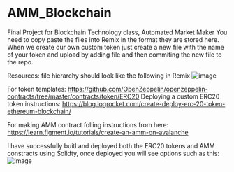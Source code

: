 # AMM_Blockchain
Final Project for Blockchain Technology class, Automated Market Maker
You need to copy paste the files into Remix in the format they are stored here. When we create our own custom token just create a new file with the name of your token and upload by adding file and then commiting the new file to the repo.


Resources:
file hierarchy should look like the following in Remix 
![image](https://user-images.githubusercontent.com/43255897/162575808-141587b3-7896-45d5-a205-01ea069515ca.png)


For token templates:
https://github.com/OpenZeppelin/openzeppelin-contracts/tree/master/contracts/token/ERC20
Deploying a custom ERC20 token instructions:
https://blog.logrocket.com/create-deploy-erc-20-token-ethereum-blockchain/


For making AMM contract folling instructions from here:
https://learn.figment.io/tutorials/create-an-amm-on-avalanche

I have successfully buitl and deployed both the ERC20 tokens and AMM constracts using Solidty, once deployed you will see options such as this:
![image](https://user-images.githubusercontent.com/43255897/162576066-83d6b920-2b0a-4a97-8b31-ca9940319648.png)

